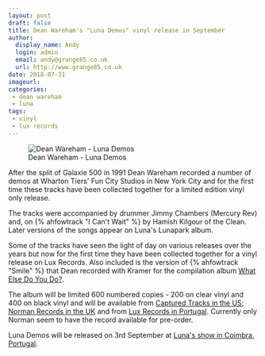 ```yaml
---
layout: post
draft: false
title: Dean Wareham's "Luna Demos" vinyl release in September
author:
  display_name: Andy
  login: admin
  email: andy@grange85.co.uk
  url: http://www.grange85.co.uk
date: 2018-07-31
imageurl:
categories:
 - dean wareham
 - luna
tags:
 - vinyl
 - lux records
---
```

<div class="col-md-6 float-right"><figure class="caption aligncenter"><img src="https://media.fullofwishes.co.uk/05-dean_wareham/sleeves/dean-luna-demos-lux.jpg" alt="Dean Wareham - Luna Demos" /><figcaption class="caption-text">Dean Wareham - Luna Demos</figcaption></figure></div>
<p class="lead">After the split of Galaxie 500 in 1991 Dean Wareham recorded a number of demos at Wharton Tiers' Fun City Studios in New York City and for the first time these tracks have been collected together for a limited edition vinyl only release.</p>

<p>The tracks were accompanied by drummer Jimmy Chambers (Mercury Rev) and, on {% ahfowtrack "I Can't Wait" %} by Hamish Kilgour of the Clean. Later versions of the songs appear on Luna's Lunapark album.</p>

<p>Some of the tracks have seen the light of day on various releases over the years but now for the first time they have been collected together for a vinyl release on Lux Records. Also included is the version of {% ahfowtrack "Smile" %} that Dean recorded with Kramer for the compilation album <a href="/database/dean-and-britta/dean-wareham-releases/dean-wareham-what-else-do-you-do/">What Else Do You Do?</a>.</p>

<p>The album will be limited 600 numbered copies - 200 on clear vinyl and 400 on black vinyl and will be available from <a href="https://www.omnianmusicgroup.com/collections/captured-tracks">Captured Tracks in the US</a>; <a href="https://www.normanrecords.com/records/171848-dean-wareham-luna-demos">Norman Records in the UK</a> and from <a href="https://www.facebook.com/Lux-Records-146155128817460/">Lux Records in Portugal</a>. Currently only Norman seem to have the record available for pre-order.</p>

<p>Luna Demos will be released on 3rd September at <a href="/database/luna/shows/2018/2018-09-03-luna-salao-brazil-coimbra-portugal/">Luna's show in Coimbra, Portugal</a>.</p>


